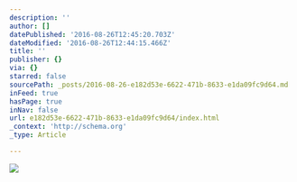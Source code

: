 ```yaml
---
description: ''
author: []
datePublished: '2016-08-26T12:45:20.703Z'
dateModified: '2016-08-26T12:44:15.466Z'
title: ''
publisher: {}
via: {}
starred: false
sourcePath: _posts/2016-08-26-e182d53e-6622-471b-8633-e1da09fc9d64.md
inFeed: true
hasPage: true
inNav: false
url: e182d53e-6622-471b-8633-e1da09fc9d64/index.html
_context: 'http://schema.org'
_type: Article

---
```

![](https://the-grid-user-content.s3-us-west-2.amazonaws.com/4ce1eaf4-d7d8-4300-964e-b9b8ff0bbd38.jpg)